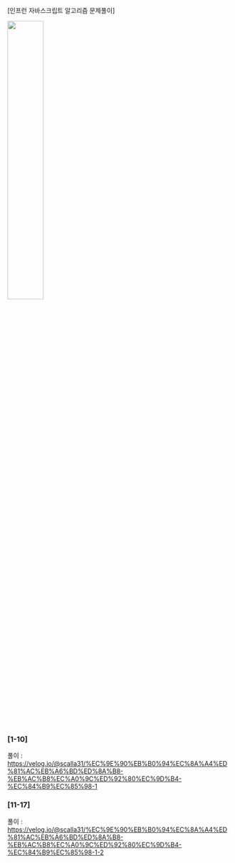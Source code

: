 [인프런 자바스크립트 알고리즘 문제풀이]

<img  align ='center' width='40%' src="https://cdn.inflearn.com/public/courses/326377/cover/f0f0b7b0-a4f1-4ca4-b609-c026c7d5bd20/js_algorithm_best.png">
<br><br>



### [1-10]
 풀이 : https://velog.io/@scalla31/%EC%9E%90%EB%B0%94%EC%8A%A4%ED%81%AC%EB%A6%BD%ED%8A%B8-%EB%AC%B8%EC%A0%9C%ED%92%80%EC%9D%B4-%EC%84%B9%EC%85%98-1
### [11-17]

풀이 : https://velog.io/@scalla31/%EC%9E%90%EB%B0%94%EC%8A%A4%ED%81%AC%EB%A6%BD%ED%8A%B8-%EB%AC%B8%EC%A0%9C%ED%92%80%EC%9D%B4-%EC%84%B9%EC%85%98-1-2